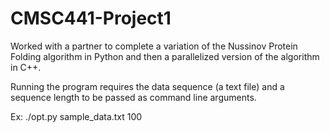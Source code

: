 # CMSC441-Project1


Worked with a partner to complete a variation of the Nussinov Protein Folding algorithm in Python and then a parallelized version of the algorithm in C++.

Running the program requires the data sequence (a text file) and a sequence length to be passed as command line arguments. 

Ex: 
./opt.py sample_data.txt 100
